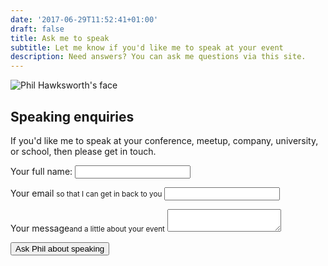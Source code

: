 ```yaml
---
date: '2017-06-29T11:52:41+01:00'
draft: false
title: Ask me to speak
subtitle: Let me know if you'd like me to speak at your event
description: Need answers? You can ask me questions via this site.
---
```

<img src="/images/philhawksworth-goon@2x.jpg" alt="Phil Hawksworth's face" class="avatar avatar-upclose" />

## Speaking enquiries

If you'd like me to speak at your conference, meetup, company, university, or school, then please get in touch.


<form name="speaking-enquiries" netlify-honeypot="full-name" action="thanks" netlify>
  <p class="honey">
    <label>Your full name: <input name="full-name"></label>
  </p>
  <p>
    <label for="email">Your email <small>so that I can get in back to you</small></label>
    <input type="email" name="name" id="email">
  </p>
  <p>
    <label for="message">Your message<small>and a little about your event</small></label>
    <textarea name="message" id="message"></textarea>
  </p>
  <p>
    <button type=”submit” class="btn">Ask Phil about speaking</button>
  </p>
</form>
